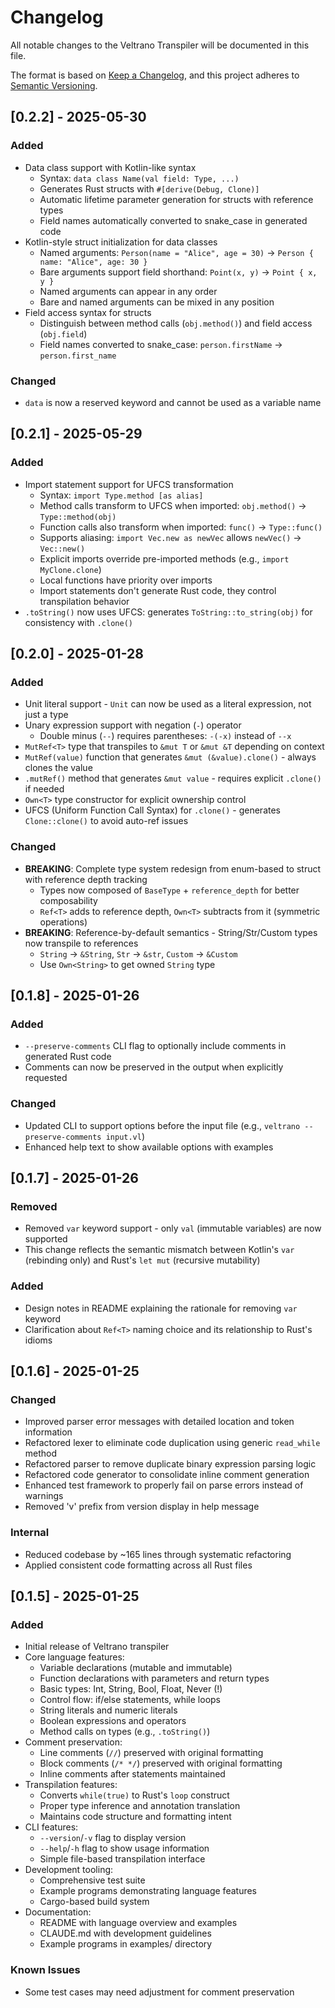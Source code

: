 # Changelog

All notable changes to the Veltrano Transpiler will be documented in this file.

The format is based on [Keep a Changelog](https://keepachangelog.com/en/1.1.0/),
and this project adheres to [Semantic Versioning](https://semver.org/spec/v2.0.0.html).

## [0.2.2] - 2025-05-30

### Added
- Data class support with Kotlin-like syntax
  - Syntax: `data class Name(val field: Type, ...)`
  - Generates Rust structs with `#[derive(Debug, Clone)]`
  - Automatic lifetime parameter generation for structs with reference types
  - Field names automatically converted to snake_case in generated code
- Kotlin-style struct initialization for data classes
  - Named arguments: `Person(name = "Alice", age = 30)` → `Person { name: "Alice", age: 30 }`
  - Bare arguments support field shorthand: `Point(x, y)` → `Point { x, y }`
  - Named arguments can appear in any order
  - Bare and named arguments can be mixed in any position
- Field access syntax for structs
  - Distinguish between method calls (`obj.method()`) and field access (`obj.field`)
  - Field names converted to snake_case: `person.firstName` → `person.first_name`

### Changed
- `data` is now a reserved keyword and cannot be used as a variable name

## [0.2.1] - 2025-05-29

### Added
- Import statement support for UFCS transformation
  - Syntax: `import Type.method [as alias]`
  - Method calls transform to UFCS when imported: `obj.method()` → `Type::method(obj)`
  - Function calls also transform when imported: `func()` → `Type::func()`
  - Supports aliasing: `import Vec.new as newVec` allows `newVec()` → `Vec::new()`
  - Explicit imports override pre-imported methods (e.g., `import MyClone.clone`)
  - Local functions have priority over imports
  - Import statements don't generate Rust code, they control transpilation behavior
- `.toString()` now uses UFCS: generates `ToString::to_string(obj)` for consistency with `.clone()`

## [0.2.0] - 2025-01-28

### Added
- Unit literal support - `Unit` can now be used as a literal expression, not just a type
- Unary expression support with negation (`-`) operator
  - Double minus (`--`) requires parentheses: `-(-x)` instead of `--x`
- `MutRef<T>` type that transpiles to `&mut T` or `&mut &T` depending on context
- `MutRef(value)` function that generates `&mut (&value).clone()` - always clones the value
- `.mutRef()` method that generates `&mut value` - requires explicit `.clone()` if needed
- `Own<T>` type constructor for explicit ownership control
- UFCS (Uniform Function Call Syntax) for `.clone()` - generates `Clone::clone()` to avoid auto-ref issues

### Changed
- **BREAKING**: Complete type system redesign from enum-based to struct with reference depth tracking
  - Types now composed of `BaseType` + `reference_depth` for better composability
  - `Ref<T>` adds to reference depth, `Own<T>` subtracts from it (symmetric operations)
- **BREAKING**: Reference-by-default semantics - String/Str/Custom types now transpile to references
  - `String` → `&String`, `Str` → `&str`, `Custom` → `&Custom`
  - Use `Own<String>` to get owned `String` type

## [0.1.8] - 2025-01-26

### Added
- `--preserve-comments` CLI flag to optionally include comments in generated Rust code
- Comments can now be preserved in the output when explicitly requested

### Changed
- Updated CLI to support options before the input file (e.g., `veltrano --preserve-comments input.vl`)
- Enhanced help text to show available options with examples

## [0.1.7] - 2025-01-26

### Removed
- Removed `var` keyword support - only `val` (immutable variables) are now supported
- This change reflects the semantic mismatch between Kotlin's `var` (rebinding only) and Rust's `let mut` (recursive mutability)

### Added
- Design notes in README explaining the rationale for removing `var` keyword
- Clarification about `Ref<T>` naming choice and its relationship to Rust's idioms

## [0.1.6] - 2025-01-25

### Changed
- Improved parser error messages with detailed location and token information
- Refactored lexer to eliminate code duplication using generic `read_while` method
- Refactored parser to remove duplicate binary expression parsing logic
- Refactored code generator to consolidate inline comment generation
- Enhanced test framework to properly fail on parse errors instead of warnings
- Removed 'v' prefix from version display in help message

### Internal
- Reduced codebase by ~165 lines through systematic refactoring
- Applied consistent code formatting across all Rust files

## [0.1.5] - 2025-01-25

### Added
- Initial release of Veltrano transpiler
- Core language features:
  - Variable declarations (mutable and immutable)
  - Function declarations with parameters and return types
  - Basic types: Int, String, Bool, Float, Never (!)
  - Control flow: if/else statements, while loops
  - String literals and numeric literals
  - Boolean expressions and operators
  - Method calls on types (e.g., `.toString()`)
- Comment preservation:
  - Line comments (`//`) preserved with original formatting
  - Block comments (`/* */`) preserved with original formatting
  - Inline comments after statements maintained
- Transpilation features:
  - Converts `while(true)` to Rust's `loop` construct
  - Proper type inference and annotation translation
  - Maintains code structure and formatting intent
- CLI features:
  - `--version`/`-v` flag to display version
  - `--help`/`-h` flag to show usage information
  - Simple file-based transpilation interface
- Development tooling:
  - Comprehensive test suite
  - Example programs demonstrating language features
  - Cargo-based build system
- Documentation:
  - README with language overview and examples
  - CLAUDE.md with development guidelines
  - Example programs in examples/ directory

### Known Issues
- Some test cases may need adjustment for comment preservation


